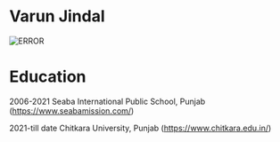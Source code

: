 # Varun Jindal


![ERROR](https://cdn.pixabay.com/photo/2018/01/14/23/12/nature-3082832__480.jpg)

# Education

2006-2021 Seaba International Public School, Punjab
(<https://www.seabamission.com/>)

2021-till date Chitkara University, Punjab
(<https://www.chitkara.edu.in/>)
